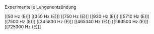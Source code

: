 Experimentelle Lungenentzündung

[[50 Hz (E)]]
[[350 Hz (E)]]
[[750 Hz (E)]]
[[930 Hz (E)]]
[[5710 Hz (E)]]
[[7500 Hz (E)]]
[[345830 Hz (E)]]
[[465340 Hz (E)]]
[[593500 Hz (E)]]
[[725000 Hz (E)]]